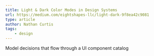 ```yaml
---
title: Light & Dark Color Modes in Design Systems
url: https://medium.com/eightshapes-llc/light-dark-9f8ea42c9081
type: article
author: Nathan Curtis
tags:
    - design
---
```

Model decisions that flow through a UI component catalog